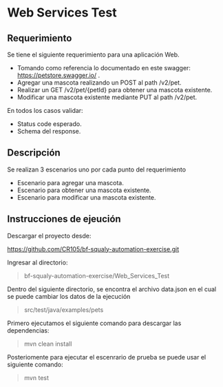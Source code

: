# Web Services Test

## Requerimiento

Se tiene el siguiente requerimiento para una aplicación Web.
* Tomando como referencia lo documentado en este swagger: https://petstore.swagger.io/ .
* Agregar una mascota realizando un POST al path /v2/pet.
* Realizar un GET /v2/pet/{petId} para obtener una mascota existente.
* Modificar una mascota existente mediante PUT al path /v2/pet.

En todos los casos validar:
- Status code esperado.
- Schema del response.

## Descripción

Se realizan 3 escenarios uno por cada punto del requerimiento 
- Escenario para agregar una mascota.
- Escenario para obtener una mascota existente.
- Escenario para modificar una mascota existente.

## Instrucciones de ejeución

Descargar el proyecto desde:

https://github.com/CR105/bf-squaly-automation-exercise.git

Ingresar al directorio:
>bf-squaly-automation-exercise/Web_Services_Test

Dentro del siguiente directorio, se encontra el archivo data.json en el cual se puede cambiar los datos de la ejecución 

>src/test/java/examples/pets

Primero ejecutamos el siguiente comando para descargar las dependencias:
> mvn clean install

Posteriomente para ejecutar el escenrario de prueba se puede usar el siguiente comando:
> mvn test